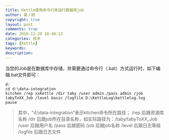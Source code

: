 ```yaml
---
title: Kettle使用命令行来运行数据库job
author: 昜丿捺
copyright: true
layout: post
comments: true
date: 2016-12-28 10:48:13
categories: 技术
tags: [Kettle]
keywords:
description:
---
```


当您的Job是在数据库中存储，并需要通过命令行（.bat）方式运行时，如下编辑.bat文件即可：

	d:
	cd d:\data-integration
	kitchen /rep xxKettle /dir taby /user admin /pass admin /job tabyToXX_Job /level basic /logfile D:\KettleLog\kettlelog.log
	pause
<!-- more -->
> 其中，“d:\data-integration”表示kitchen命令所在路径；
		/rep 后跟资源库名称
		/dir 后跟job所在目录名称，如实际路径为：/taby/tabyToXX_Job
		/user 后跟用户名
		/pass 后跟密码
		/job 后跟job名称
		/level 后跟日志等级
		/logfile 后跟日志文件
